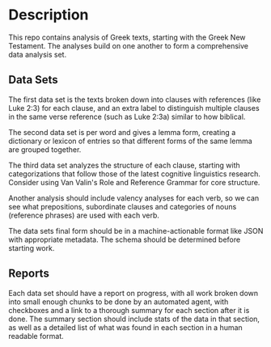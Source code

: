 # Description

This repo contains analysis of Greek texts, starting with the Greek New Testament. The analyses build on one another to form a comprehensive data analysis set.

## Data Sets

The first data set is the texts broken down into clauses with references (like Luke 2:3) for each clause, and an extra label to distinguish multiple clauses in the same verse reference (such as Luke 2:3a) similar to how biblical.

The second data set is per word and gives a lemma form, creating a dictionary or lexicon of entries so that different forms of the same lemma are grouped together.

The third data set analyzes the structure of each clause, starting with categorizations that follow those of the latest cognitive linguistics research. Consider using Van Valin's Role and Reference Grammar for core structure.

Another analysis should include valency analyses for each verb, so we can see what prepositions, subordinate clauses and categories of nouns (reference phrases) are used with each verb.

The data sets final form should be in a machine-actionable format like JSON with appropriate metadata. The schema should be determined before starting work.

## Reports
Each data set should have a report on progress, with all work broken down into small enough chunks to be done by an automated agent, with checkboxes and a link to a thorough summary for each section after it is done. The summary section should include stats of the data in that section, as well as a detailed list of what was found in each section in a human readable format.
